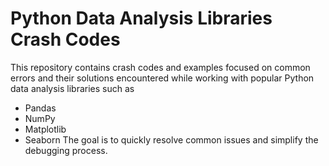 # Python Data Analysis Libraries Crash Codes

This repository contains crash codes and examples focused on common errors 
and their solutions encountered while working with popular Python data analysis libraries such as 
* Pandas
* NumPy
* Matplotlib
* Seaborn
The goal is to quickly resolve common issues and simplify the debugging process.
